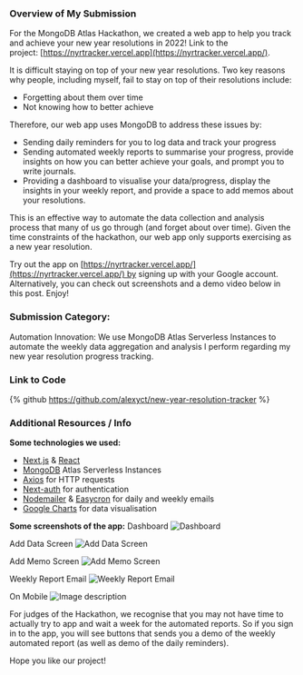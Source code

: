 ### Overview of My Submission

For the MongoDB Atlas Hackathon, we created a web app to help you track and achieve your new year resolutions in 2022! Link to the project: [https://nyrtracker.vercel.app](https://nyrtracker.vercel.app/).

It is difficult staying on top of your new year resolutions. Two key reasons why people, including myself, fail to stay on top of their resolutions include:

- Forgetting about them over time
- Not knowing how to better achieve

Therefore, our web app uses MongoDB to address these issues by:

- Sending daily reminders for you to log data and track your progress
- Sending automated weekly reports to summarise your progress, provide insights on how you can better achieve your goals, and prompt you to write journals.
- Providing a dashboard to visualise your data/progress, display the insights in your weekly report, and provide a space to add memos about your resolutions.

This is an effective way to automate the data collection and analysis process that many of us go through (and forget about over time). Given the time constraints of the hackathon, our web app only supports exercising as a new year resolution.

Try out the app on [https://nyrtracker.vercel.app/](https://nyrtracker.vercel.app/) by signing up with your Google account. Alternatively, you can check out screenshots and a demo video below in this post. Enjoy!

### Submission Category:

Automation Innovation: We use MongoDB Atlas Serverless Instances to automate the weekly data aggregation and analysis I perform regarding my new year resolution progress tracking.

### Link to Code

{% github https://github.com/alexyct/new-year-resolution-tracker %}

### Additional Resources / Info

**Some technologies we used:**

- [Next.js](https://nextjs.org/) & [React](https://reactjs.org/)
- [MongoDB](https://mongodb.com/) Atlas Serverless Instances
- [Axios](https://axios-http.com/docs/intro) for HTTP requests
- [Next-auth](https://next-auth.js.org/) for authentication
- [Nodemailer](https://nodemailer.com/) & [Easycron](https://www.easycron.com/) for daily and weekly emails
- [Google Charts](https://developers.google.com/chart) for data visualisation

**Some screenshots of the app:**
Dashboard
![Dashboard](https://dev-to-uploads.s3.amazonaws.com/uploads/articles/zhtl78mvafrq3ngbr5uz.png)

Add Data Screen
![Add Data Screen](https://dev-to-uploads.s3.amazonaws.com/uploads/articles/zaeqq0tq79gq7oagsp7h.png)

Add Memo Screen
![Add Memo Screen](https://dev-to-uploads.s3.amazonaws.com/uploads/articles/3l9hoyo735qjwjz77sj7.png)

Weekly Report Email
![Weekly Report Email](https://dev-to-uploads.s3.amazonaws.com/uploads/articles/n0m7p087a4tix2zlbjt3.png)

On Mobile
![Image description](https://dev-to-uploads.s3.amazonaws.com/uploads/articles/oseej9f8ds68itltsecq.png)

For judges of the Hackathon, we recognise that you may not have time to actually try to app and wait a week for the automated reports. So if you sign in to the app, you will see buttons that sends you a demo of the weekly automated report (as well as demo of the daily reminders).

Hope you like our project!
